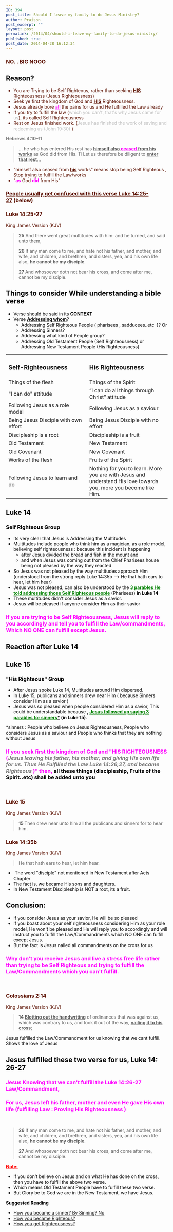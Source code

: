```yaml
---
ID: 394
post_title: Should I leave my family to do Jesus Ministry?
author: Praison
post_excerpt: ""
layout: post
permalink: /2014/04/should-i-leave-my-family-to-do-jesus-ministry/
published: true
post_date: 2014-04-28 16:12:34
---
```

<div class="heading passage-class-0" style="color: #5c1101;">
<h3>NO. . BIG NOOO</h3>
<h2><span style="color: #000000;">Reason?</span></h2>
<ul>
	<li>You are Trying to be Self Righteous, rather than seeking <span style="text-decoration: underline;"><strong>HIS</strong></span> Righteousness (Jesus Righteousness)</li>
	<li>Seek ye first the kingdom of God and <span style="text-decoration: underline;"><strong>HIS</strong></span> Righteousness.</li>
	<li>Jesus already bore <span style="text-decoration: underline; color: #ff00ff;"><strong>all</strong></span> the pains for us and He fulfilled the Law already</li>
	<li>If you try to fulfill the law (<span style="color: #c0c0c0;">which you can't, that's why Jesus came for us</span>), its called Self Righteousness</li>
	<li>Rest on Jesus finished work. (<span style="color: #c0c0c0;">Jesus has finished the work of saving and redeeming us (John 19:30)</span> )</li>
</ul>
<span style="color: #808080;"><strong>Hebrews 4:10–11</strong></span>
<blockquote>… he who has entered His rest has <span style="text-decoration: underline;"><strong>himself also <span style="color: #ff00ff; text-decoration: underline;">ceased</span> from his works</strong></span> as God did from His. 11 Let us therefore be diligent to <span style="text-decoration: underline;"><strong>enter that rest</strong></span>…</blockquote>
<ul style="color: #5c1101;">
	<li>"himself also ceased from <span style="text-decoration: underline;"><strong>his</strong></span> works" means stop being Self Righteous , Stop trying to fulfill the Law/works</li>
	<li>"<span style="color: #ff00ff;"><strong>as</strong></span> God <strong><span style="color: #ff00ff;">did</span></strong> from His"</li>
</ul>
</div>
<h3 class="heading passage-class-0" style="color: #5c1101;"><span style="text-decoration: underline;"><strong>People usually get confused with this verse Luke 14:25-27</strong></span> (below)</h3>
<div class="heading passage-class-0" style="color: #5c1101;">
<div class="heading passage-class-0">
<h3>Luke 14:25-27</h3>
<p class="txt-sm">King James Version (KJV)</p>

</div>
<div class="passage version-KJV result-text-style-normal text-html " style="color: #000000;">
<blockquote><span id="en-KJV-25579" class="text Luke-14-25"><span class="versenum" style="font-weight: bold;">25 </span>And there went great multitudes with him: and he turned, and said unto them,</span>

<span id="en-KJV-25580" class="text Luke-14-26"><span class="versenum" style="font-weight: bold;">26 </span>If any man come to me, and hate not his father, and mother, and wife, and children, and brethren, and sisters, yea, and his own life also, <strong>he cannot be my disciple</strong>.</span>

<span class="versenum" style="font-weight: bold;">27 </span>And whosoever doth not bear his cross, and come after me, cannot be my disciple.</blockquote>
<h2>Things to consider While understanding a bible verse</h2>
<ul>
	<li>Verse should be said in its <span style="text-decoration: underline;"><strong>CONTEXT</strong></span></li>
	<li>Verse <span style="text-decoration: underline;"><strong>Addressing whom</strong></span>?
<ul>
	<li>Addressing Self Righteous People ( pharisees , sadducees..etc  )? Or</li>
	<li>Addressing Sinners?</li>
	<li>Addressing what kind of People group?</li>
	<li>Addressing Old Testament People (Self Righteousness) or Addressing New Testament People (His Righteousness)</li>
</ul>
</li>
</ul>
<table>
<tbody>
<tr>
<td width="308">
<h3>Self-Righteousness</h3>
</td>
<td width="308">
<h3>His Righteousness</h3>
</td>
</tr>
<tr>
<td width="308">Things of the flesh</td>
<td width="308">Things of the Spirit</td>
</tr>
<tr>
<td width="308">"I can do" attitude</td>
<td width="308">“I can do all things through Christ” attitude</td>
</tr>
<tr>
<td width="308">Following Jesus as a role model</td>
<td width="308">Following Jesus as a saviour</td>
</tr>
<tr>
<td width="308">Being Jesus Disciple with own effort</td>
<td width="308">Being Jesus Disciple with no effort</td>
</tr>
<tr>
<td width="308">Discipleship is a root</td>
<td width="308">Discipleship is a fruit</td>
</tr>
<tr>
<td width="308">Old Testament</td>
<td width="308">New Testament</td>
</tr>
<tr>
<td width="308">Old Covenant</td>
<td width="308">New Covenant</td>
</tr>
<tr>
<td width="308">Works of the flesh</td>
<td width="308">Fruits of the Spirit</td>
</tr>
<tr>
<td width="308">Following Jesus to learn and do</td>
<td width="308">Nothing for you to learn. More you are with Jesus and understand His love towards you, more you become like Him.</td>
</tr>
</tbody>
</table>
<h2>Luke 14</h2>
<h3>Self Righteous Group</h3>
<ul>
	<li>Its very clear that Jesus is Addressing the Multitudes</li>
	<li>Multitudes include people who think him as a magician, as a role model, believing self righteousness : because this incident is happening
<ul>
	<li>after Jesus divided the bread and fish in the mount and</li>
	<li>and when Jesus was coming out from the Chief Pharisees house being not pleased by the way they reacted</li>
</ul>
</li>
	<li>So Jesus was not pleased by the way multitudes approach Him (understood from the strong reply Luke 14:35b --&gt; He that hath ears to hear, let him hear)</li>
	<li>Jesus was not pleased, can also be understood by the <span style="text-decoration: underline; color: #008000;"><strong>3 parables He told addressing those Self Righteous people</strong></span> (Pharisees) <strong>in Luke 14</strong></li>
	<li>These multitudes didn't consider Jesus as a savior.</li>
	<li>Jesus will be pleased if anyone consider Him as their savior</li>
</ul>
<h3><span style="color: #ff00ff;">If you are trying to be Self Righteousness, Jesus will reply to you accordingly and tell you to fulfill the Law/commandments, Which NO ONE can fulfill except Jesus.</span></h3>
<h2>Reaction after Luke 14</h2>
<h2>Luke 15</h2>
<h3>"His Righteous" Group</h3>
<ul>
	<li>After Jesus spoke Luke 14, Multitudes around Him dispersed.</li>
	<li>In Luke 15, publicans and sinners drew near Him ( because Sinners consider Him as a savior )</li>
	<li>Jesus was so pleased when people considered Him as a savior, This could be understandable because , <span style="text-decoration: underline;"><strong><span style="color: #008000; text-decoration: underline;">Jesus followed up saying 3 parables for sinners</span>*</strong></span><strong> (in Luke 15)</strong>.</li>
</ul>
*sinners : People who believe on Jesus Righteousness, People who considers Jesus as a saviour and People who thinks that they are nothing without Jesus
<h3><span style="color: #ff00ff;">If you seek first the kingdom of God and "HIS RIGHTEOUSNESS (<span style="color: #808080;"><em>Jesus leaving his father, his mother, and giving His own life for us. Thus He Fulfilled the Law Luke 14:26,27, and became Righteous</em></span> )" then, </span>all these things (discipleship, Fruits of the Spirit..etc) shall be added unto you</h3>
&nbsp;
<div class="heading passage-class-0" style="color: #5c1101;">
<h3>Luke 15</h3>
<p class="txt-sm">King James Version (KJV)</p>

</div>
<div class="passage version-KJV result-text-style-normal text-html ">
<blockquote>
<p class="chapter-2"><span id="en-KJV-25590" class="text Luke-15-1"><span class="chapternum" style="font-weight: bold;">15 </span>Then drew near unto him all the publicans and sinners for to hear him.</span></p>
</blockquote>
</div>
<div class="heading passage-class-0" style="color: #5c1101;">
<h3>Luke 14:35b</h3>
<p class="txt-sm">King James Version (KJV)</p>

</div>
<div class="passage version-KJV result-text-style-normal text-html ">
<blockquote><span id="en-KJV-25589" class="text Luke-14-35">He that hath ears to hear, let him hear.</span></blockquote>
</div>
<ul>
	<li> The word "disciple" not mentioned in New Testament after Acts Chapter</li>
	<li>The fact is, we became His sons and daughters.</li>
	<li>In New Testament Discipleship is NOT a root, its a fruit.</li>
</ul>
<h2>Conclusion:</h2>
<ul>
	<li>If you consider Jesus as your savior, He will be so pleased</li>
	<li>If you boast about your self righteousness considering Him as your role model, He won't be pleased and He will reply you to accordingly and will instruct you to fulfill the Law/Commandments which NO ONE can fulfill except Jesus.</li>
	<li>But the fact is Jesus nailed all commandments on the cross for us</li>
</ul>
</div>
<h3 class="passage version-KJV result-text-style-normal text-html " style="color: #000000;"><span style="color: #ff00ff;">Why don't you receive Jesus and live a stress free life rather than trying to be Self Righteous and trying to fulfill the Law/Commandments which you can't fulfill. </span></h3>
&nbsp;
<div class="passage version-KJV result-text-style-normal text-html " style="color: #000000;">
<div class="heading passage-class-0" style="color: #5c1101;">
<h3>Colossians 2:14</h3>
<p class="txt-sm">King James Version (KJV)</p>

</div>
<div class="passage version-KJV result-text-style-normal text-html ">
<blockquote><span id="en-KJV-29509" class="text Col-2-14"><span class="versenum" style="font-weight: bold;">14 </span><span style="text-decoration: underline;"><strong>Blotting out the handwriting</strong></span> of ordinances that was against us, which was contrary to us, and took it out of the way, <span style="text-decoration: underline;"><strong>nailing it to his cross</strong></span>;</span></blockquote>
</div>
Jesus fulfilled the Law/Commandment for us knowing that we cant fulfill. Shows the love of Jesus
<h2>Jesus fulfilled these two verse for us, Luke 14: 26-27</h2>
<h3><span style="color: #ff00ff;">Jesus Knowing that we can't fulfill the Luke 14:26-27 Law/Commandment, </span></h3>
<h3><span style="color: #ff00ff;">For us, Jesus left his father, mother and even He gave His own life (fulfilling Law : Proving His Righteousness )</span></h3>
&nbsp;
<blockquote><span id="en-KJV-25580" class="text Luke-14-26"><span class="versenum" style="font-weight: bold;">26 </span>If any man come to me, and hate not his father, and mother, and wife, and children, and brethren, and sisters, yea, and his own life also, <span style="font-weight: bold;">he cannot be my disciple</span>.</span>

<span class="versenum" style="font-weight: bold;">27 </span>And whosoever doth not bear his cross, and come after me, cannot be my disciple.</blockquote>
<span style="text-decoration: underline; color: #ff0000;"><strong>Note:</strong></span>
<ul>
	<li>If you don't believe on Jesus and on what He has done on the cross, then you have to fulfill the above two verse.</li>
	<li>Which means Old Testament People have to fulfill these two verse.</li>
	<li>But Glory be to God we are in the New Testament, we have Jesus.</li>
</ul>
<strong>Suggested Reading</strong>
<ul>
	<li><a title="How you became a Sinner? by Sinning? NO" href="http://biblerevelation.org/2014/03/27/how-you-became-a-sinner-by-sinning-no/" target="_blank" rel="noopener noreferrer">How you became a sinner? By Sinning? No</a></li>
	<li><a title="How you became Righteous?" href="http://biblerevelation.org/2014/04/10/how-you-became-righteous/" target="_blank" rel="noopener noreferrer">How you became Righteous?</a></li>
	<li><a title="How you get Righteousness?" href="http://biblerevelation.org/2014/03/28/how-you-get-righteousness/" target="_blank" rel="noopener noreferrer">How you get Righteousness?</a></li>
</ul>
</div>
</div>